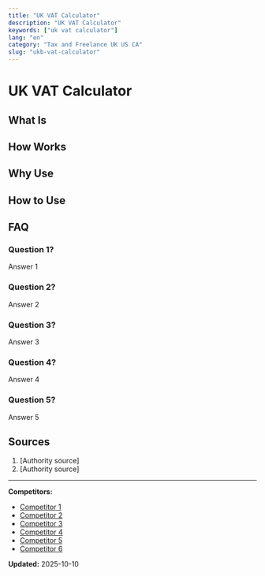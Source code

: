 ```yaml
---
title: "UK VAT Calculator"
description: "UK VAT Calculator"
keywords: ["uk vat calculator"]
lang: "en"
category: "Tax and Freelance UK US CA"
slug: "ukb-vat-calculator"
---
```


# UK VAT Calculator

<!-- TODO: Add introduction -->

## What Is

<!-- TODO: Explain what this calculator does -->

## How Works

<!-- TODO: Explain methodology -->

## Why Use

<!-- TODO: List benefits -->

## How to Use

<!-- TODO: Step-by-step guide -->

## FAQ

### Question 1?
Answer 1

### Question 2?
Answer 2

### Question 3?
Answer 3

### Question 4?
Answer 4

### Question 5?
Answer 5

## Sources

1. [Authority source]
2. [Authority source]

---

**Competitors:**
- [Competitor 1](http://vatcalculator.co.uk/)
- [Competitor 2](https://www.vatcalculators.co.uk/)
- [Competitor 3](https://vatcalconline.com/)
- [Competitor 4](https://wise.com/gb/vat/calculator)
- [Competitor 5](https://vatulator.co.uk/)
- [Competitor 6](https://www.contractorcalculator.co.uk/vatcalculator.aspx)

**Updated:** 2025-10-10
